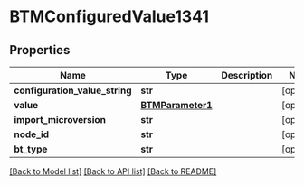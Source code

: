 # BTMConfiguredValue1341

## Properties
Name | Type | Description | Notes
------------ | ------------- | ------------- | -------------
**configuration_value_string** | **str** |  | [optional] 
**value** | [**BTMParameter1**](BTMParameter1.md) |  | [optional] 
**import_microversion** | **str** |  | [optional] 
**node_id** | **str** |  | [optional] 
**bt_type** | **str** |  | [optional] 

[[Back to Model list]](../README.md#documentation-for-models) [[Back to API list]](../README.md#documentation-for-api-endpoints) [[Back to README]](../README.md)


